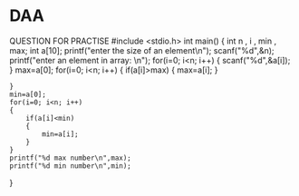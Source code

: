 # DAA
QUESTION FOR PRACTISE
#include <stdio.h>
int main()
{
    int n , i , min , max;
    int a[10];
    printf("enter the size of an element\n");
    scanf("%d",&n);
    printf("enter an element in array: \n");
    for(i=0; i<n; i++)
    {
        scanf("%d",&a[i]);
    }
    max=a[0];
    for(i=0; i<n; i++)
    {
        if(a[i]>max)
        {
            max=a[i];
        }
        
    }
    min=a[0];
    for(i=0; i<n; i++)
    {
        if(a[i]<min)
        {
            min=a[i];
        }
    }
    printf("%d max number\n",max);
    printf("%d min number\n",min);
}
